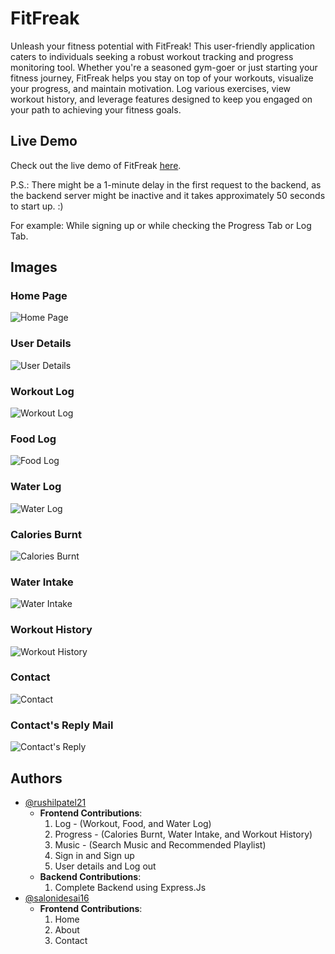 # FitFreak

Unleash your fitness potential with FitFreak! This user-friendly application caters to individuals seeking a robust workout tracking and progress monitoring tool. Whether you're a seasoned gym-goer or just starting your fitness journey, FitFreak helps you stay on top of your workouts, visualize your progress, and maintain motivation. Log various exercises, view workout history, and leverage features designed to keep you engaged on your path to achieving your fitness goals.

## Live Demo

Check out the live demo of FitFreak [here](https://fit-freak-theta.vercel.app/).

P.S.: There might be a 1-minute delay in the first request to the backend, as the backend server might be inactive and it takes approximately 50 seconds to start up. :)

For example: While signing up or while checking the Progress Tab or Log Tab.
 

## Images

### Home Page
![Home Page](images/HomePage.png)

### User Details
![User Details](images/UserDetails.png)

### Workout Log
![Workout Log](images/WorkoutLog.png)

### Food Log
![Food Log](images/FoodLog.png)

### Water Log
![Water Log](images/WaterLog.png)

### Calories Burnt
![Calories Burnt](images/CaloriesBurnt.png)

### Water Intake
![Water Intake](images/WaterIntake.png)

### Workout History
![Workout History](images/WorkoutHistory.png)

### Contact
![Contact](images/Contact.png)

### Contact's Reply Mail
![Contact's Reply](images/ContactReply.png)

## Authors

- [@rushilpatel21 ](https://github.com/rushilpatel21)
  - **Frontend Contributions**:
    1. Log - (Workout, Food, and Water Log)
    2. Progress - (Calories Burnt, Water Intake, and Workout History)
    3. Music - (Search Music and Recommended Playlist)
    4. Sign in and Sign up
    5. User details and Log out
  - **Backend Contributions**:
    1. Complete Backend using Express.Js
- [@salonidesai16](https://github.com/salonidesai16)
    - **Frontend Contributions**:
        1. Home
        2. About
        3. Contact
